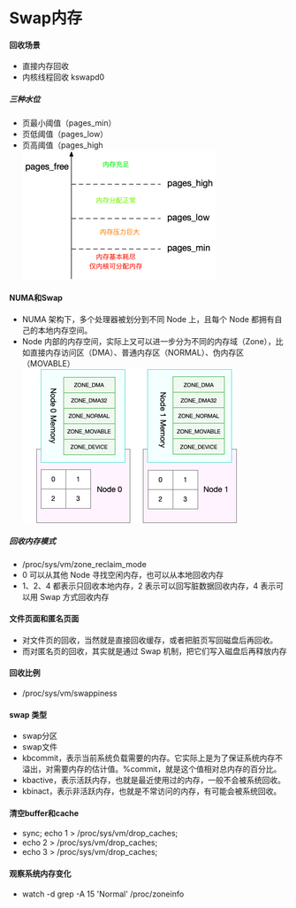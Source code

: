 # Swap内存
#### 回收场景
* 直接内存回收
* 内核线程回收 kswapd0

##### 三种水位
* 页最小阈值（pages_min）
* 页低阈值（pages_low）
* 页高阈值（pages_high
![c1054f1e71037795c6f290e670b29120](media/15576250906291/c1054f1e71037795c6f290e670b29120.png)

#### NUMA和Swap
* NUMA 架构下，多个处理器被划分到不同 Node 上，且每个 Node 都拥有自己的本地内存空间。
* Node 内部的内存空间，实际上又可以进一步分为不同的内存域（Zone），比如直接内存访问区（DMA）、普通内存区（NORMAL）、伪内存区（MOVABLE）
![be6cabdecc2ec98893f67ebd5b9aead9](media/15576250906291/be6cabdecc2ec98893f67ebd5b9aead9.png)

##### 回收内存模式
* /proc/sys/vm/zone_reclaim_mode
* 0 可以从其他 Node 寻找空闲内存，也可以从本地回收内存
* 1、2、4 都表示只回收本地内存，2 表示可以回写脏数据回收内存，4 表示可以用 Swap 方式回收内存

#### 文件页面和匿名页面
* 对文件页的回收，当然就是直接回收缓存，或者把脏页写回磁盘后再回收。
* 而对匿名页的回收，其实就是通过 Swap 机制，把它们写入磁盘后再释放内存 

#### 回收比例
* /proc/sys/vm/swappiness

#### swap 类型
* swap分区
* swap文件
* kbcommit，表示当前系统负载需要的内存。它实际上是为了保证系统内存不溢出，对需要内存的估计值。%commit，就是这个值相对总内存的百分比。
* kbactive，表示活跃内存，也就是最近使用过的内存，一般不会被系统回收。
* kbinact，表示非活跃内存，也就是不常访问的内存，有可能会被系统回收。

####  清空buffer和cache
* sync; echo 1 > /proc/sys/vm/drop_caches;
* echo 2 > /proc/sys/vm/drop_caches;
* echo 3 > /proc/sys/vm/drop_caches;

#### 观察系统内存变化
* watch -d grep -A 15 'Normal' /proc/zoneinfo
